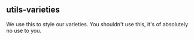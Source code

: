 ## utils-varieties

We use this to style our varieties. You shouldn't use this, it's of absolutely no use to you.

